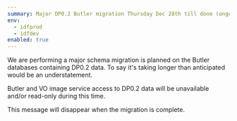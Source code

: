```yaml
---
summary: Major DP0.2 Butler migration Thursday Dec 28th till done (ongoing)
env:
  - idfprod
  - idfdev
enabled: true
---
```


We are performing a major schema migration is planned on the Butler databases containing DP0.2 data. 
To say it's taking longer than anticipated would be an understatement.

Butler and VO image service access to DP0.2 data will be unavailable and/or read-only during this time.

This message will disappear when the migration is complete. 
